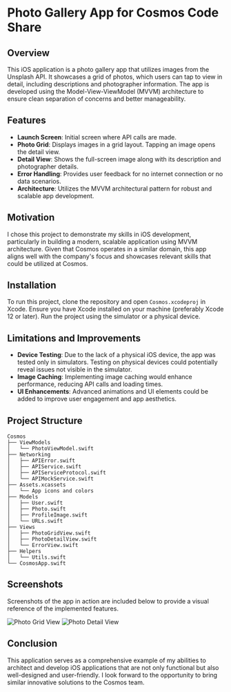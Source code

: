 # Photo Gallery App for Cosmos Code Share

## Overview
This iOS application is a photo gallery app that utilizes images from the Unsplash API. It showcases a grid of photos, which users can tap to view in detail, including descriptions and photographer information. The app is developed using the Model-View-ViewModel (MVVM) architecture to ensure clean separation of concerns and better manageability.

## Features
- **Launch Screen**: Initial screen where API calls are made.
- **Photo Grid**: Displays images in a grid layout. Tapping an image opens the detail view.
- **Detail View**: Shows the full-screen image along with its description and photographer details.
- **Error Handling**: Provides user feedback for no internet connection or no data scenarios.
- **Architecture**: Utilizes the MVVM architectural pattern for robust and scalable app development.

## Motivation
I chose this project to demonstrate my skills in iOS development, particularly in building a modern, scalable application using MVVM architecture. Given that Cosmos operates in a similar domain, this app aligns well with the company's focus and showcases relevant skills that could be utilized at Cosmos.

## Installation
To run this project, clone the repository and open `Cosmos.xcodeproj` in Xcode. Ensure you have Xcode installed on your machine (preferably Xcode 12 or later). Run the project using the simulator or a physical device.

## Limitations and Improvements
- **Device Testing**: Due to the lack of a physical iOS device, the app was tested only in simulators. Testing on physical devices could potentially reveal issues not visible in the simulator.
- **Image Caching**: Implementing image caching would enhance performance, reducing API calls and loading times.
- **UI Enhancements**: Advanced animations and UI elements could be added to improve user engagement and app aesthetics.

## Project Structure
```
Cosmos
├── ViewModels
│   └── PhotoViewModel.swift
├── Networking
│   ├── APIError.swift
│   ├── APIService.swift
│   ├── APIServiceProtocol.swift
│   └── APIMockService.swift
├── Assets.xcassets
│   └── App icons and colors
├── Models
│   ├── User.swift
│   ├── Photo.swift
│   ├── ProfileImage.swift
│   └── URLs.swift
├── Views
│   ├── PhotoGridView.swift
│   ├── PhotoDetailView.swift
│   └── ErrorView.swift
├── Helpers
│   └── Utils.swift
└── CosmosApp.swift
```

## Screenshots
Screenshots of the app in action are included below to provide a visual reference of the implemented features.

![Photo Grid View](https://ibb.co/f2YcZF8)
![Photo Detail View](https://ibb.co/km5L7m3)

## Conclusion
This application serves as a comprehensive example of my abilities to architect and develop iOS applications that are not only functional but also well-designed and user-friendly. I look forward to the opportunity to bring similar innovative solutions to the Cosmos team.
